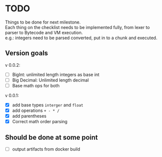 
# TODO

Things to be done for next milestone.  
Each thing on the checklist needs to be implemented fully, from lexer to parser to Bytecode and VM execution.  
e.g.: integers need to be parsed converted, put in to a chunk and executed.  

## Version goals

v 0.0.2:

- [ ] BigInt: unlimited length integers as base int
- [ ] Big Decimal: Unlimited length decimal
- [ ] Base math ops for both

v 0.0.1:

- [x] add base types `interger` and `float`
- [x] add operations `+ - * /`
- [x] add parentheses
- [x] Correct math order parsing

## Should be done at some point

- [ ] output artifacts from docker build
